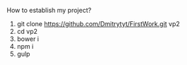 How to establish my project?

1. git clone https://github.com/Dmitrytyt/FirstWork.git vp2
2. cd vp2
3. bower i
4. npm i
5. gulp